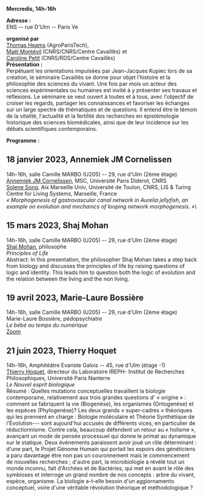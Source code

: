 

**Mercredis, 14h-16h**

**Adresse :**\
ENS -- rue D'Ulm -- Paris Ve

**organisé par**\
[Thomas Heams](http://www2.agroparistech.fr/Presentation,1371.html) (AgroParisTech),\
[Maël Montévil](https://republique-des-savoirs.fr/membres/mael-montevil/) (CNRS/CNRS/Centre Cavaillès) et\
[Caroline Petit](https://republique-des-savoirs.fr/membres/caroline-petit/) (CNRS/RDS/Centre Cavaillès)\
**Présentation :**\
Perpétuant les orientations impulsées par Jean-Jacques Kupiec lors de sa création, le séminaire Cavaillès se donne pour objet l'histoire et la philosophie des sciences du vivant. Une fois par mois un acteur des sciences expérimentales ou humaines est invité à y présenter ses travaux et réflexions. Le séminaire se veut ouvert à toutes et à tous, avec l'objectif de croiser les regards, partager les connaissances et favoriser les échanges sur un large spectre de thématiques et de questions. Il entend être le témoin de la vitalité, l'actualité et la fertilité des recherches en épistémologie historique des sciences biomédicales, ainsi que de leur incidence sur les débats scientifiques contemporains.

**Programme :**

## 18 janvier 2023, Annemiek JM Cornelissen
14h-16h, salle Camille MARBO (U205) -- 29, rue d'Ulm (2ème étage)\
[Annemiek JM Cornelissen](http://www.msc.univ-paris-diderot.fr/spip.php?rubrique130), MSC, Université Paris Diderot, CNRS\
[Solene Song](https://centuri-livingsystems.org/s-song/), Aix Marseille Univ, Université de Toulon, CNRS, LIS & Turing Centre for Living Systems, Marseille, France\
*« Morphogenesis of gastrovascular canal network in Aurelia jellyfish, an example on evolution and mechanics of looping network morphogenesis. »*\

## 15 mars 2023, Shaj Mohan 
14h-16h, salle Camille MARBO (U205) -- 29, rue d'Ulm (2ème étage)\
[Shaj Mohan](https://en.wikipedia.org/wiki/Shaj_Mohan), philosophe\
*Principles of Life*\
Abstract: In this presentation, the philosopher Shaj Mohan takes a step back from biology and discusses the principles of life by raising questions of logic and identity. This leads him to question both the logic of evolution and the relation between the living and the non living.

## 19 avril 2023, Marie-Laure Bossière
14h-16h, salle Camille MARBO (U205) -- 29, rue d'Ulm (2ème étage)\
Marie-Laure Bossière, pédopsychiatre\
*Le bébé au temps du numérique*\
[Zoom](https://republique-des-savoirs.fr/wp-content/uploads/2023/04/2023-04-19-lien.pdf)


## 21 juin 2023, Thierry Hoquet
14h-16h, Amphitéâtre Evariste Galois -- 45, rue d'Ulm (étage -1)\
[Thierry Hoquet](https://ireph.parisnanterre.fr/les-membres/membres-titulaires/thierry-hoquet), directeur du Laboratoire IREPH- Institut de Recherches Philosophiques, Université Paris Nanterre\
*Le Nouvel esprit biologique*\
Résumé : Quelles mutations conceptuelles travaillent la biologie contemporaine, relativement aux trois grandes questions d' « origine » : comment se fabriquent la vie (Biogenèse), les organismes (Ontogenèse) et les espèces (Phylogenèse)? Les deux grands « super-cadres » théoriques qui les prennent en charge : Biologie moléculaire et Théorie Synthétique de l'Évolution--- sont aujourd'hui accusés de différents vices, en particulier de réductionnisme. Contre cela, beaucoup défendent un retour au « holisme », avançant un mode de pensée processuel qui donne le primat au dynamique sur le statique. Deux événements paraissent avoir joué un rôle déterminant : d'une part, le Projet Génome Humain qui portait les espoirs des généticiens a paru davantage être non pas un couronnement mais le commencement de nouvelles recherches ; d'autre part, la microbiologie a révélé tout un monde inconnu, fait d'Archées et de Bactéries, qui met en avant le rôle des symbioses et interroge un grand nombre de nos concepts : arbre du vivant, espèce, organisme. La biologie a-t-elle besoin d'un aggiornamento conceptuel, voire d'une véritable révolution théorique et méthodologique ?
